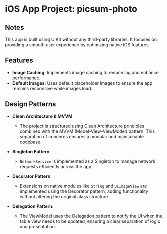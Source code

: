 # iOS App Project: picsum-photo

## Notes
This app is built using UIKit without any third-party libraries. It focuses on providing a smooth user experience by optimizing native iOS features.

## Features
- **Image Caching**: Implements image caching to reduce lag and enhance performance.
- **Default Images**: Uses default placeholder images to ensure the app remains responsive while images load.

## Design Patterns

- **Clean Architecture & MVVM**: 
  - The project is structured using Clean Architecture principles combined with the MVVM (Model-View-ViewModel) pattern. This separation of concerns ensures a modular and maintainable codebase.

- **Singleton Pattern**:
  - `NetworkService` is implemented as a Singleton to manage network requests efficiently across the app.

- **Decorator Pattern**:
  - Extensions on native modules like `String` and `UIImageView` are implemented using the Decorator pattern, adding functionality without altering the original class structure.

- **Delegation Pattern**:
  - The ViewModel uses the Delegation pattern to notify the UI when the table view needs to be updated, ensuring a clear separation of logic and presentation.
